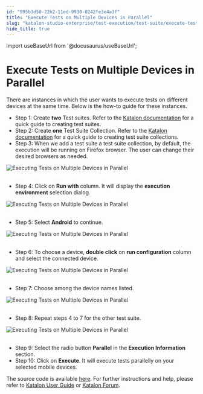 ```yaml
---
id: "995b3d50-22b2-11ed-9930-0242fe3e4a3f"
title: "Execute Tests on Multiple Devices in Parallel"
slug: "katalon-studio-enterprise/test-execution/test-suite/execute-tests-on-multiple-devices-in-parallel"
hide_title: true
---
```

import useBaseUrl from '@docusaurus/useBaseUrl';


# <a id="id" class="anchor_top_offset"/><a id="ariaid-title1" class="anchor_top_offset"/>Execute Tests on Multiple Devices in Parallel

<p xmlns="http://www.w3.org/1999/xhtml" className="p">There are instances in which the user wants to execute tests on   different devices at the same time. Below is the how-to guide for   these instances.</p> 
<ul xmlns="http://www.w3.org/1999/xhtml" className="ul"><li className="li">Step 1: Create <strong className="ph b">two</strong> Test suites. Refer to the     <a className="xref" href="/docs/legacy/katalon-studio-enterprise/test-execution/test-suite/manage-test-cases-in-test-suites">Katalon documentation</a>     for a quick guide to creating test suites.</li><li className="li">Step 2: Create <strong className="ph b">one</strong> Test Suite Collection.     Refer to the <a className="xref" href="/docs/legacy/katalon-studio-enterprise/test-execution/test-suite/manage-test-suites-in-test-suite-collections">Katalon documentation</a> for a     quick guide to creating test suite collections.</li><li className="li">Step 3: When we add a test suite a test suite collection, by     default, the execution will be running on Firefox browser. The user     can change their desired browsers as needed.</li></ul> 
<p xmlns="http://www.w3.org/1999/xhtml" className="p">   <img className="image" src={useBaseUrl("https://github.com/katalon-studio/docs-images/raw/master/katalon-studio/tutorials/execute_tests_parallelly_multiple_devices/Executing-Tests-on-Multiple-Devices-in-Parallel-3.png")} alt="Executing Tests on Multiple Devices in Parallel" /><br /><br /> </p> 
<ul xmlns="http://www.w3.org/1999/xhtml" className="ul"><li className="li">Step 4: Click on <strong className="ph b">Run with</strong> column. It will     display the <strong className="ph b">execution environment</strong> selection     dialog.</li></ul> 
<p xmlns="http://www.w3.org/1999/xhtml" className="p">   <img className="image" src={useBaseUrl("https://github.com/katalon-studio/docs-images/raw/master/katalon-studio/tutorials/execute_tests_parallelly_multiple_devices/Executing-Tests-on-Multiple-Devices-in-Parallel-4.png")} alt="Executing Tests on Multiple Devices in Parallel" /><br /><br /> </p> 
<ul xmlns="http://www.w3.org/1999/xhtml" className="ul"><li className="li">Step 5: Select <strong className="ph b">Android</strong> to continue.</li></ul> 
<p xmlns="http://www.w3.org/1999/xhtml" className="p">   <img className="image" src={useBaseUrl("https://github.com/katalon-studio/docs-images/raw/master/katalon-studio/tutorials/execute_tests_parallelly_multiple_devices/Executing-Tests-on-Multiple-Devices-in-Parallel-5.png")} alt="Executing Tests on Multiple Devices in Parallel" /><br /><br /> </p> 
<ul xmlns="http://www.w3.org/1999/xhtml" className="ul"><li className="li">Step 6: To choose a device, <strong className="ph b">double click</strong> on     <strong className="ph b">run configuration</strong> column and select the connected     device.</li></ul> 
<p xmlns="http://www.w3.org/1999/xhtml" className="p">   <img className="image" src={useBaseUrl("https://github.com/katalon-studio/docs-images/raw/master/katalon-studio/tutorials/execute_tests_parallelly_multiple_devices/Executing-Tests-on-Multiple-Devices-in-Parallel-6.png")} alt="Executing Tests on Multiple Devices in Parallel" /><br /><br /> </p> 
<ul xmlns="http://www.w3.org/1999/xhtml" className="ul"><li className="li">Step 7: Choose among the device names listed.</li></ul> 
<p xmlns="http://www.w3.org/1999/xhtml" className="p">   <img className="image" src={useBaseUrl("https://github.com/katalon-studio/docs-images/raw/master/katalon-studio/tutorials/execute_tests_parallelly_multiple_devices/Executing-Tests-on-Multiple-Devices-in-Parallel-7.png")} alt="Executing Tests on Multiple Devices in Parallel" /><br /><br /> </p> 
<ul xmlns="http://www.w3.org/1999/xhtml" className="ul"><li className="li">Step 8: Repeat steps 4 to 7 for the other test suite.</li></ul> 
<p xmlns="http://www.w3.org/1999/xhtml" className="p">   <img className="image" src={useBaseUrl("https://github.com/katalon-studio/docs-images/raw/master/katalon-studio/tutorials/execute_tests_parallelly_multiple_devices/Executing-Tests-on-Multiple-Devices-in-Parallel-8.png")} alt="Executing Tests on Multiple Devices in Parallel" /><br /><br /> </p> 
<ul xmlns="http://www.w3.org/1999/xhtml" className="ul"><li className="li">Step 9: Select the radio button <strong className="ph b">Parallel</strong> in     the <strong className="ph b">Execution Information</strong> section.</li><li className="li">Step 10: Click on <strong className="ph b">Execute</strong>. It will execute     tests parallelly on your selected mobile devices.</li></ul> 
<p xmlns="http://www.w3.org/1999/xhtml" className="p">The source code is available <a className="xref j-external-link" href="https://github.com/katalon-studio/katalon-mobile-automation" target="_blank">here</a>.  For   further instructions and help, please refer to <a className="xref" href="/docs/legacy/katalon-studio-enterprise/welcome-to-katalon-studio">Katalon User Guide</a> or <a className="xref j-external-link" href="https://forum.katalon.com/" target="_blank">Katalon Forum</a>.</p> 
